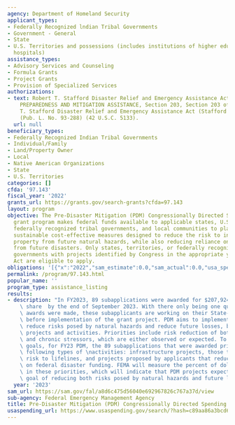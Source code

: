 ```yaml
---
agency: Department of Homeland Security
applicant_types:
- Federally Recognized lndian Tribal Governments
- Government - General
- State
- U.S. Territories and possessions (includes institutions of higher education and
  hospitals)
assistance_types:
- Advisory Services and Counseling
- Formula Grants
- Project Grants
- Provision of Specialized Services
authorizations:
- text: Robert T. Stafford Disaster Relief and Emergency Assistance Act, TITLE II—DISASTER
    PREPAREDNESS AND MITIGATION ASSISTANCE, Section 203, Section 203 of the Robert
    T. Stafford Disaster Relief and Emergency Assistance Act (Stafford Act), as amended
    (Pub. L. No. 93-288) (42 U.S.C. 5133).
  url: null
beneficiary_types:
- Federally Recognized Indian Tribal Governments
- Individual/Family
- Land/Property Owner
- Local
- Native American Organizations
- State
- U.S. Territories
categories: []
cfda: '97.143'
fiscal_year: '2022'
grants_url: https://grants.gov/search-grants?cfda=97.143
layout: program
objective: The Pre-Disaster Mitigation (PDM) Congressionally Directed Spending (CDS)
  grant program makes federal funds available to applicable states, U.S territories,
  federally recognized tribal governments, and local communities to plan for and implement
  sustainable cost-effective measures designed to reduce the risk to individuals and
  property from future natural hazards, while also reducing reliance on federal funding
  from future disasters. Only states, territories, or federally recognized tribal
  governments with projects identified by Congress in the appropriate year’s Appropriations
  Act are eligible to apply.
obligations: '[{"x":"2022","sam_estimate":0.0,"sam_actual":0.0,"usa_spending_actual":0.0},{"x":"2023","sam_estimate":0.0,"sam_actual":207924463.0,"usa_spending_actual":0.0},{"x":"2024","sam_estimate":190568289.0,"sam_actual":0.0,"usa_spending_actual":0.0}]'
permalink: /program/97.143.html
popular_name: ''
program_type: assistance_listing
results:
- description: "In FY2023, 89 subapplications were awarded for $207,924,462.75 federal\
    \ share  by the end of September 2023. With there only being one quarter since\
    \ awards were made, these subapplicants are working on their State-Local Agreements\
    \ before implementation of the grant project. PDM aims to implement projects that\
    \ reduce risks posed by natural hazards and reduce future losses, by funding priority\
    \ projects and activities. Priorities include risk reduction of both acute events\
    \ and chronic stressors, which are either observed or expected. To achieve these\
    \ goals, for FY23 PDM, the 89 subapplications that were awarded prioritize the\
    \ following types of \nactivities: infrastructure projects, those that mitigate\
    \ risk to lifelines, and projects proposed by applicants that reduce reliance\
    \ on federal disaster funding. FEMA will measure the percent of dollars invested\
    \ in these priorities, which will indicate that PDM projects expect to meet the\
    \ goal of reducing both risks posed by natural hazards and future losses."
  year: '2023'
sam_url: https://sam.gov/fal/a8d6c475d56040e692967826c767a37d/view
sub-agency: Federal Emergency Management Agency
title: Pre-Disaster Mitigation (PDM) Congressionally Directed Spending (CDS)
usaspending_url: https://www.usaspending.gov/search/?hash=c89aa86a3bcd6ed2c1239ea405fa6b72
---
```

